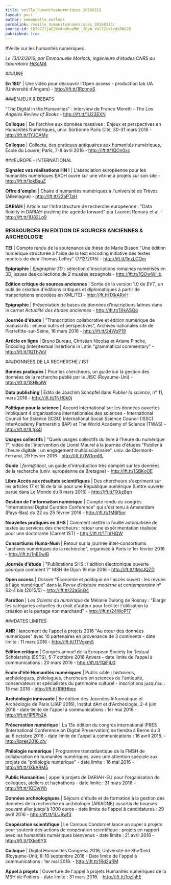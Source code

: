 ```yaml
---
title: veille_HumanitesNumeriques_20160313
layout: post
author: emmanuelle.morlock
permalink: /veille_humanitesnumeriques_20160313/
source-id: 1DTGCZljaE2Kx4hohuzMW__ZDvA_Vol7Zix5vdsRWV28
published: true
---
```

#Veille sur les humanités numériques

*Le 13/03/2016, par Emmanuelle Morlock, ingénieure d'études CNRS au laboratoire [HiSoMA](http://www.hisoma.mom.fr)*

 

###UNE

**En 180'** | Une vidéo pour découvrir l'Open access - production lab UA (Université d'Angers) - http://ift.tt/1RctmoS

 

###ENJEUX & DEBATS

"The Digital in the Humanities" : interview de Franco Moretti - *The Los Angeles Review of Books* - http://ift.tt/1U23EXN

 

**Colloque** | De l'archive aux données massives : Enjeux et perspectives en Humanités Numériques, univ. Sorbonne Paris Cité, 30-31 mars 2016 - http://ift.tt/1YJCAMy

 

**Colloque** | Collecta, des pratiques antiquaires aux humanités numériques, Ecole du Louvre, Paris, 7-8 avril 2016 - http://ift.tt/1QOn0xc

 

###EUROPE - INTERNATIONAL

**Signalez vos réalisations HN !** | L'association européenne pour les humanités numériques EADH ouvre sur une vitrine à projets sur son site - http://ift.tt/1okBauZ

 

**Offre d'emploi** | Chaire d'humanités numériques à l'université de Trèves (Allemagne) - http://ift.tt/22aPTaH

 

**DARIAH** | Article sur l'infrastructure de recherche européenne : "Data fluidity in DARIAH pushing the agenda forward" par Laurent Romary et al. - http://ift.tt/1U82Lg9

 

### RESSOURCES EN EDITION DE SOURCES ANCIENNES & ARCHEOLOGIE

**TEI** | Compte rendu de la soutenance de thèse de Marie Bisson "Une édition numérique structurée à l'aide de la text encoding initiative des textes montois de dom Thomas LeRoy" (7/12/2015) - http://ift.tt/1nzLCOm

 

**Epigraphie** | *Epigraphia 3D* : sélection d'inscriptions romaines numérisés en 3D, issues des collections de 2 musées espagnols - http://ift.tt/1QOwWHb

 

**Edition critique de sources anciennes** | Sortie de la version 1.0 de *EVT*, un outil de création d'éditions critiques et diplomatiques à partir de transcriptions encodées en XML/TEI - http://ift.tt/1XkARvH

 

**Epigraphie** | Présentation de bases de données d'inscriptions latines dans le carnet *Actualité des études anciennes* - http://ift.tt/1XkASQo

 

**Journée d'étude** | "Transcription collaborative et édition numérique de manuscrits : enjeux outils et perspectives", Archives nationales site de Pierrefitte-sur-Seine, 16 mars 2016 - http://ift.tt/24WoP19

 

**Article en ligne** | Bruno Bureau, Christian Nicolas et Ariane Pinche, Encoding (inter)textual insertions in Latin "grammatical commentary" - http://ift.tt/1QTh7eV

 

###DONNEES DE LA RECHERCHE / IST

**Bonnes pratiques** | Pour les chercheurs, un guide sur la gestion des données de la recherche publié par le JISC (Royaume-Uni) - http://ift.tt/1SHkolW

 

**Data publishing** | Edito de Joachim Schöpfel dans *Publier la science*, n° 11, mars 2016 - http://ift.tt/1NH0k0j

 

**Politique pour la science** | Accord international sur les données ouvertes impliquant 4 organisations internationales des sciences - International Council for Science (ICSU) International Social Science Council (ISSC) InterAcademy Partnership (IAP) et The World Academy of Science (TWAS) - http://ift.tt/1Lfj34l

 

**Usages collectifs** | "Quels usages collectifs du livre à l'heure du numérique ?", vidéo de l'intervention de Lionel Maurel à la journée d'études "Publier à l'heure digitale : un engagement multidisciplinaire", univ. de Clermont-Ferrand, 29 Février 2016 - http://ift.tt/1W1rmRL

 

**Guide** | *form@doct*, un guide d'introduction très complet sur les données de la recherche (univ. européenne de Bretagne) - http://ift.tt/1SBKoOE

 

**Libre Accès aux résultats scientifiques** | Des chercheurs s'expriment sur les articles 17 et 18 de la loi pour une République numérique (Lettre ouverte parue dans Le Monde du 8 mars 2016) - http://ift.tt/1Xkz8qn

 

**Gestion de l'information numérique** | Compte rendu du congrès "International Digital Curation Conference" qui s'est tenu à Amsterdam (Pays-Bas) du 22 au 25 février 2016 - http://ift.tt/1M6f5pr

 

**Nouvelles pratiques en SHS** | Comment mettre la fouille automatisée de textes au services des chercheurs : retour une expérimentation réalisée pour une doctorante (Carnet'IST) - http://ift.tt/1ThfHQW

 

**Consortiums Huma-Num** | Retour sur la journée inter-consortiums "archives numériques de la recherche", organisée à Paris le 1er février 2016 - http://ift.tt/1nEEwIB

 

**Journée d'étude** | "Publications SHS : l'édition électronique ouverte pourquoi comment ?" MSH de Dijon 19 mai 2016 - http://ift.tt/1MdJQZD

 

**Open access** | Dossier "Économie et politique de l'accès ouvert : les revues à l'âge numérique" dans la *Revue d'histoire moderne et contemporaine* n° 62-4 bis (2015/5) - http://ift.tt/22aSnG4

 

**Parution** | *Les Golems du numérique* de Mélanie Dulong de Rosnay : "Elargir les catégories actuelles du droit d'auteur pour faciliter l'utilisation la création et le partage non marchand" - http://ift.tt/24WoP17

 

###DATES LIMITES

**ANR** | lancement de l'appel à projets 2016 "Au cœur des données numériques" avec 10 partenaires en provenance de 3 continents - date limite : 11 mars 2016 - http://ift.tt/1TVgxmS

 

**Edition critique** | Congrès annuel de la European Society for Textual Scholarship (ESTS), 5-7 octobre 2016 Anvers - date limite de l'appel à communications : 20 mars 2016 - http://ift.tt/1QiFjLG

 

**Ecole d'été Humanités numériques** | Public cible : historiens, archéologues, philologues, chercheurs en sciences de l'antiquité, conservateurs et spécialistes du patrimoine culturel - inscriptions jusqu'au : 15 mai 2016 - http://ift.tt/1RKHbex

 

**Archéologie innovante** | 5e édition des Journées Informatique et Archéologie de Paris (JIAP 2016), Institut dArt et d'Archéologie, 2-4 juin 2016 - date limite de l'appel à communications : 1er mai 2016 - http://ift.tt/1P5Ph2A

 

**Préservation numérique** | La 13e édition du congrès international iPRES (International Conference on Digital Preservation) se tiendra à Berne du 3 au 6 octobre 2016 - date limite de l'appel à communications : 16 avril 2016. - http://ipres2016.ch/

 

**Philologie numérique** | Programme transatlantique de la FMSH de collaboration en humanités numériques, avec une attention spéciale aux projets de "philologie numérique" - date limite : 16 mai 2016 - http://ift.tt/1XkARM5

 

**Public Humanities** | appel à projets de DARIAH-EU pour l'organisation de colloques, ateliers et hackathons - date limite : 31 mars 2016 - http://ift.tt/1QOwYih

 

**Données archéologiques** | Séjours d'étude et de formation à la gestion des données de la recherche en archéologie (ARIADNE) assortis de bourses pouvant aller jusqu'à 1000 euros - date limite de l'appel à candidatures : 29 avril 2016 - http://ift.tt/1LU8wf3

 

**Coopération scientifique** | Le Campus Condorcet lance un appel à projets pour soutenir des actions de coopération scientifique : projets en rapport avec les humanités numériques bienvenus - date limite : 21 avril 2016 - http://ift.tt/1Xke6YX

 

**Colloque** | Digital Humanities Congress 2016, Université de Sheffield (Royaume-Uni), 8-10 septembre 2016 - Date limite de l'appel à communications : 1er mai 2016. - http://ift.tt/1Rd2gRM

 

**Appel à projets** | Ouverture de l'appel à projets Humanités numériques de la MSH de Poitiers - date limite : 31 mars 2016. - http://ift.tt/1pzihFE

 

 

 

 

 

 

 

 

 

 

 

